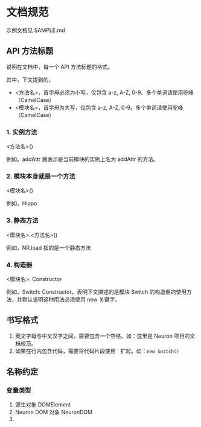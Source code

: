 文档规范
====

示例文档见 SAMPLE.md

API 方法标题
----

说明在文档中，每一个 API 方法标题的格式。

其中，下文提到的，

 - <方法名>，首字母必须为小写，仅包含 a-z, A-Z, 0-9。多个单词请使用驼峰（CamelCase）
 - <模块名>，首字母为大写，仅包含 a-z, A-Z, 0-9。多个单词请使用驼峰（CamelCase）

### 1. 实例方法

<方法名>()

例如，addAttr 就表示是当前模块的实例上名为 addAttr 的方法。

### 2. 模块本身就是一个方法

<模块名>()

例如，Hippo

### 3. 静态方法

<模块名>.<方法名>()

例如，NR.load 指的是一个静态方法

### 4. 构造器

<模块名>: Constructor

例如，Switch: Constructor，表明下文描述的是模块 Switch 的构造器的使用方法，并默认说明这种用法必须使用 new 关键字。


书写格式
----
1. 英文字母与中文汉字之间，需要包含一个空格。如：这里是 Neuron 项目的文档规范。
2. 如果在行内包含代码，需要将代码片段使用 \` 扩起。如：`new Switch()`


名称约定
----
### 变量类型

1. 源生对象 DOMElement
2. Neuron DOM 对象 NeuronDOM
3. 



